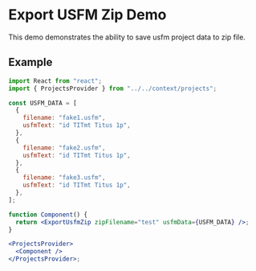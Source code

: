 # Export USFM Zip Demo

This demo demonstrates the ability to save usfm project data to zip file.

## Example

```jsx
import React from "react";
import { ProjectsProvider } from "../../context/projects";

const USFM_DATA = [
  {
    filename: "fake1.usfm",
    usfmText: "id TITmt Titus 1p",
  },
  {
    filename: "fake2.usfm",
    usfmText: "id TITmt Titus 1p",
  },
  {
    filename: "fake3.usfm",
    usfmText: "id TITmt Titus 1p",
  },
];

function Component() {
  return <ExportUsfmZip zipFilename="test" usfmData={USFM_DATA} />;
}

<ProjectsProvider>
  <Component />
</ProjectsProvider>;
```
